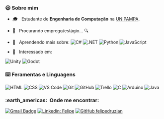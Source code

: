 <!--![](https://komarev.com/ghpvc/?username=felipedruzian&color=006bed)-->
<!--<img height="180em" align="right" src="https://github-readme-stats.vercel.app/api?username=felipedruzian&theme=nord&show_icons=true" />-->
<p align="center">
<h3> 😃 Sobre mim </h3>

- 🎓 &nbsp; Estudante de **Engenharia de Computação** na <a href=https://unipampa.edu.br/portal/#>UNIPAMPA</a>.
- 💼 &nbsp; Procurando emprego/estágio... 🔍
- 🌱 &nbsp; Aprendendo mais sobre: 
![C#](https://img.shields.io/badge/-C%23-333333?style=flat&logo=csharp&logoColor=7957D5)
![.NET](https://img.shields.io/badge/-.NET-333333?style=flat&logo=dotnet&logoColor=512BD4)
![Python](https://img.shields.io/badge/-Python-333333?style=flat&logo=python&logoColor=3776AB)
![JavaScript](https://img.shields.io/badge/-JavaScript-333333?style=flat&logo=javascript&logoColor=F7DF1E)

- 🤔 &nbsp; Interessado em: 

![Unity](https://img.shields.io/badge/-Unity-333333?style=flat&logo=unity&logoColor=FFFFFF)
![Godot](https://img.shields.io/badge/-Godot%20Engine-333333?style=flat&logo=godotengine&logoColor=478CBF)

</p>

<p align="left">
<h3> ⌨️ Feramentas e Linguagens </h3>

![HTML](https://img.shields.io/badge/-HTML-333333?style=flat&logo=html5&logoColor=E34F26)
![CSS](https://img.shields.io/badge/-CSS-333333?style=flat&logo=css3&logoColor=1572B6)
![VS Code](https://img.shields.io/badge/-VS%20Code-333333?style=flat&logo=visual-studio-code&logoColor=007ACC)
![Git](https://img.shields.io/badge/-Git-333333?style=flat&logo=git)
![GitHub](https://img.shields.io/badge/-GitHub-333333?style=flat&logo=github)
![Trello](https://img.shields.io/badge/-Trello-333333?style=flat&logo=trello&logoColor=007ACC)
![C](https://img.shields.io/badge/-C-333333?style=flat&logo=C&logoColor=00599C)
![Arduino](https://img.shields.io/badge/-Arduino-333333?style=flat&logo=Arduino&logoColor=00979D)
![Java](https://img.shields.io/badge/-Java-333333?style=flat&logo=oracle&logoColor=F80000)
</p>

<p align="left">
<h3> :earth_americas: &nbsp;Onde me encontrar: </h3> 

[![Gmail Badge](https://img.shields.io/badge/-felipebdruzian@gmail.com-EA4335?style=flat-square&logo=Gmail&logoColor=white&link=mailto:felipebdruzian@gmail.com)](mailto:felipebdruzian@gmail.com)
[![Linkedin: Felipe](https://img.shields.io/badge/-Felipe%20B%20Druzian-blue?style=flat-square&logo=Linkedin&logoColor=white&link=https://www.linkedin.com/in/felipedruzian/)](https://www.linkedin.com/in/felipedruzian/)
[![GitHub felipedruzian]( https://img.shields.io/github/followers/felipedruzian?label=follow&style=social)](https://github.com/felipedruzian)

</p>

